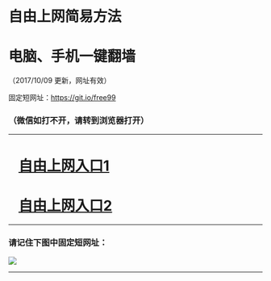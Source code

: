 ﻿# 自由上网简易方法

# 电脑、手机一键翻墙

（2017/10/09 更新，网址有效）

固定短网址：https://git.io/free99

### （微信如打不开，请转到浏览器打开）


***





# &nbsp;&nbsp; <a href="http://ft2371613792.fwq-tz-1001.info/fwqtz01.html?t=10090019626 " target="_blank">自由上网入口1</a>
# &nbsp;&nbsp; <a href="http://ft2326729122.fwq-tz-1002.info/fwqtz02.html?t=10090017384 " target="_blank">自由上网入口2</a>
***

### 请记住下图中固定短网址：

<img src="https://s3-us-west-2.amazonaws.com/fwq-1001/yjfq-20170905okok.png" /> 


***

